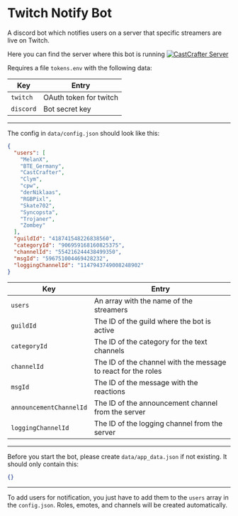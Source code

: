 # Twitch Notify Bot
A discord bot which notifies users on a server that specific streamers are live on Twitch.

Here you can find the server where this bot is running
[![CastCrafter Server](https://img.shields.io/discord/588791705101139979.svg?color=7289da&label=Twitch%20Notify%20Server&logo=discord&style=flat-square)](https://discord.gg/x45r3a9)

Requires a file `tokens.env` with the following data:

| Key       | Entry                  |
|-----------|------------------------|
| `twitch`  | OAuth token for twitch |
| `discord` | Bot secret key         |

---
The config in `data/config.json` should look like this:
```json
{
  "users": [
    "MelanX",
    "BTE_Germany",
    "CastCrafter",
    "Clym",
    "cpw",
    "derNiklaas",
    "RGBPixl",
    "Skate702",
    "Syncopsta",
    "Trojaner",
    "Zombey"
  ],
  "guildId": "418741548226838560",
  "categoryId": "906959168160825375",
  "channelId": "554216244438499350",
  "msgId": "596751004469428232",
  "loggingChannelId": "1147943749008248902"
}
```
| Key                     | Entry                                                         |
|-------------------------|---------------------------------------------------------------|
| `users`                 | An array with the name of the streamers                       |
| `guildId`               | The ID of the guild where the bot is active                   |
| `categoryId`            | The ID of the category for the text channels                  |
| `channelId`             | The ID of the channel with the message to react for the roles |
| `msgId`                 | The ID of the message with the reactions                      |
| `announcementChannelId` | The ID of the announcement channel from the server            |
| `loggingChannelId`      | The ID of the logging channel from the server                 |
---
Before you start the bot, please create `data/app_data.json` if not existing. It should only contain this:
```json
{}
```
---
To add users for notification, you just have to add them to the `users` array in the `config.json`.
Roles, emotes, and channels will be created automatically.
